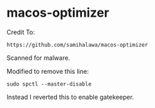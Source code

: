 # macos-optimizer
Credit To: 
```
https://github.com/samihalawa/macos-optimizer
```
Scanned for malware.


Modified to remove this line:
```
sudo spctl --master-disable
```

Instead I reverted this to enable gatekeeper.
